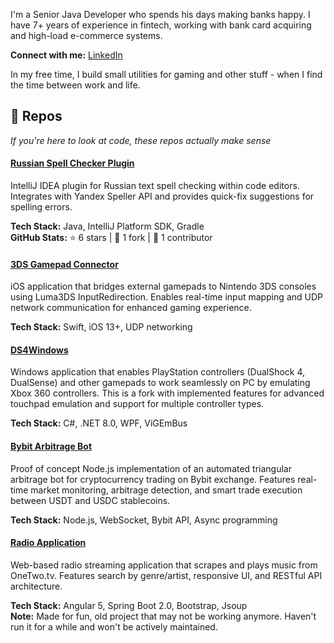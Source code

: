 I'm a Senior Java Developer who spends his days making banks happy. I have 7+ years of experience in fintech, working with bank card acquiring and high-load e-commerce systems.

**Connect with me:** [LinkedIn](https://www.linkedin.com/in/maksim-mekh-2a4a28235/)

In my free time, I build small utilities for gaming and other stuff - when I find the time between work and life.

## 📁 Repos

*If you're here to look at code, these repos actually make sense*

#### [Russian Spell Checker Plugin](https://github.com/Maxcimkj/russian-spell-checker-plugin)
IntelliJ IDEA plugin for Russian text spell checking within code editors. Integrates with Yandex Speller API and provides quick-fix suggestions for spelling errors.

**Tech Stack:** Java, IntelliJ Platform SDK, Gradle  
**GitHub Stats:** ⭐ 6 stars | 🔄 1 fork | 👥 1 contributor

#### [3DS Gamepad Connector](https://github.com/Maxcimkj/3dsGamepadConnector)
iOS application that bridges external gamepads to Nintendo 3DS consoles using Luma3DS InputRedirection. Enables real-time input mapping and UDP network communication for enhanced gaming experience.

**Tech Stack:** Swift, iOS 13+, UDP networking

#### [DS4Windows](https://github.com/Maxcimkj/DS4Windows)
Windows application that enables PlayStation controllers (DualShock 4, DualSense) and other gamepads to work seamlessly on PC by emulating Xbox 360 controllers. This is a fork with implemented features for advanced touchpad emulation and support for multiple controller types.

**Tech Stack:** C#, .NET 8.0, WPF, ViGEmBus

#### [Bybit Arbitrage Bot](https://github.com/Maxcimkj/bybit-arbitrage-bot)
Proof of concept Node.js implementation of an automated triangular arbitrage bot for cryptocurrency trading on Bybit exchange. Features real-time market monitoring, arbitrage detection, and smart trade execution between USDT and USDC stablecoins.

**Tech Stack:** Node.js, WebSocket, Bybit API, Async programming

#### [Radio Application](https://github.com/Maxcimkj/radio-application)
Web-based radio streaming application that scrapes and plays music from OneTwo.tv. Features search by genre/artist, responsive UI, and RESTful API architecture.

**Tech Stack:** Angular 5, Spring Boot 2.0, Bootstrap, Jsoup  
**Note:** Made for fun, old project that may not be working anymore. Haven't run it for a while and won't be actively maintained.
